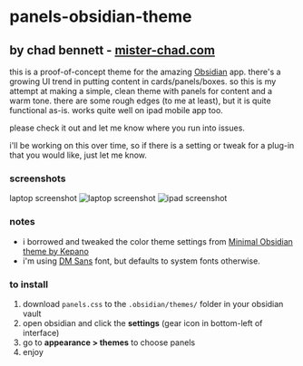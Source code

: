 # panels-obsidian-theme

## by chad bennett - [mister-chad.com](https://mister-chad.com/)

this is a proof-of-concept theme for the amazing [Obsidian](https://obsidian.md/) app. there's a growing UI trend in putting content in cards/panels/boxes. so this is my attempt at making a simple, clean theme with panels for content and a warm tone. there are some rough edges (to me at least), but it is quite functional as-is. works quite well on ipad mobile app too. 

please check it out and let me know where you run into issues. 

i'll be working on this over time, so if there is a setting or tweak for a plug-in that you would like, just let me know. 

### screenshots

laptop screenshot
![laptop screenshot](https://chad-bennett.github.io/panels-obsidian-theme/panels-laptop-screenshot.png)
![ipad screenshot](https://chad-bennett.github.io/panels-obsidian-theme/panels-ipad-screenshot.png)

### notes

- i borrowed and tweaked the color theme settings from [Minimal Obsidian theme by Kepano](https://github.com/kepano/obsidian-minimal)
- i'm using [DM Sans](https://fonts.google.com/specimen/DM+Sans) font, but defaults to system fonts otherwise.

### to install
1. download `panels.css` to the `.obsidian/themes/` folder in your obsidian vault
2. open obsidian and click the **settings** (gear icon in bottom-left of interface)
3. go to **appearance > themes** to choose panels
4. enjoy
